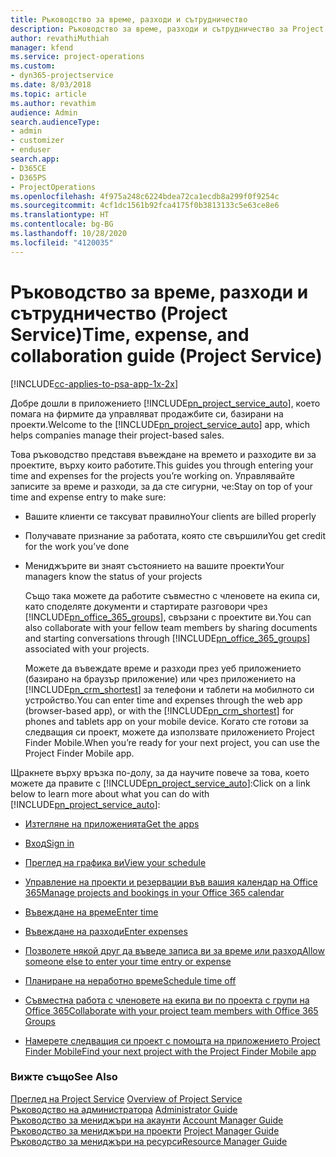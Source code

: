 ```yaml
---
title: Ръководство за време, разходи и сътрудничество
description: Ръководство за време, разходи и сътрудничество за Project Service
author: revathiMuthiah
manager: kfend
ms.service: project-operations
ms.custom:
- dyn365-projectservice
ms.date: 8/03/2018
ms.topic: article
ms.author: revathim
audience: Admin
search.audienceType:
- admin
- customizer
- enduser
search.app:
- D365CE
- D365PS
- ProjectOperations
ms.openlocfilehash: 4f975a248c6224bdea72ca1ecdb8a299f0f9254c
ms.sourcegitcommit: 4cf1dc1561b92fca4175f0b3813133c5e63ce8e6
ms.translationtype: HT
ms.contentlocale: bg-BG
ms.lasthandoff: 10/28/2020
ms.locfileid: "4120035"
---
```

# <a name="time-expense-and-collaboration-guide-project-service"></a><span data-ttu-id="8fcb8-103">Ръководство за време, разходи и сътрудничество (Project Service)</span><span class="sxs-lookup"><span data-stu-id="8fcb8-103">Time, expense, and collaboration guide (Project Service)</span></span>

[!INCLUDE[cc-applies-to-psa-app-1x-2x](../includes/cc-applies-to-psa-app-1x-2x.md)]

<span data-ttu-id="8fcb8-104">Добре дошли в приложението [!INCLUDE[pn_project_service_auto](../includes/pn-project-service-auto.md)], което помага на фирмите да управляват продажбите си, базирани на проекти.</span><span class="sxs-lookup"><span data-stu-id="8fcb8-104">Welcome to the [!INCLUDE[pn_project_service_auto](../includes/pn-project-service-auto.md)] app, which helps companies manage their project-based sales.</span></span> 
  
 <span data-ttu-id="8fcb8-105">Това ръководство представя въвеждане на времето и разходите ви за проектите, върху които работите.</span><span class="sxs-lookup"><span data-stu-id="8fcb8-105">This guides you through entering your time and expenses for the projects you’re working on.</span></span> <span data-ttu-id="8fcb8-106">Управлявайте записите за време и разходи, за да сте сигурни, че:</span><span class="sxs-lookup"><span data-stu-id="8fcb8-106">Stay on top of your time and expense entry to make sure:</span></span>  
  
- <span data-ttu-id="8fcb8-107">Вашите клиенти се таксуват правилно</span><span class="sxs-lookup"><span data-stu-id="8fcb8-107">Your clients are billed properly</span></span>  
  
- <span data-ttu-id="8fcb8-108">Получавате признание за работата, която сте свършили</span><span class="sxs-lookup"><span data-stu-id="8fcb8-108">You get credit for the work you’ve done</span></span>  
  
- <span data-ttu-id="8fcb8-109">Мениджърите ви знаят състоянието на вашите проекти</span><span class="sxs-lookup"><span data-stu-id="8fcb8-109">Your managers know the status of your projects</span></span>  
  
  <span data-ttu-id="8fcb8-110">Също така можете да работите съвместно с членовете на екипа си, като споделяте документи и стартирате разговори чрез [!INCLUDE[pn_office_365_groups](../includes/pn-office-365-groups.md)], свързани с проектите ви.</span><span class="sxs-lookup"><span data-stu-id="8fcb8-110">You can also collaborate with your fellow team members by sharing documents and starting conversations through [!INCLUDE[pn_office_365_groups](../includes/pn-office-365-groups.md)] associated with your projects.</span></span>  
  
  <span data-ttu-id="8fcb8-111">Можете да въвеждате време и разходи през уеб приложението (базирано на браузър приложение) или чрез приложението на [!INCLUDE[pn_crm_shortest](../includes/pn-crm-shortest.md)] за телефони и таблети на мобилното си устройство.</span><span class="sxs-lookup"><span data-stu-id="8fcb8-111">You can enter time and expenses through the web app (browser-based app), or with the [!INCLUDE[pn_crm_shortest](../includes/pn-crm-shortest.md)] for phones and tablets app on your mobile device.</span></span> <span data-ttu-id="8fcb8-112">Когато сте готови за следващия си проект, можете да използвате приложението Project Finder Mobile.</span><span class="sxs-lookup"><span data-stu-id="8fcb8-112">When you’re ready for your next project, you can use the Project Finder Mobile app.</span></span>  
  
<span data-ttu-id="8fcb8-113">Щракнете върху връзка по-долу, за да научите повече за това, което можете да правите с [!INCLUDE[pn_project_service_auto](../includes/pn-project-service-auto.md)]:</span><span class="sxs-lookup"><span data-stu-id="8fcb8-113">Click on a link below to learn more about what you can do with [!INCLUDE[pn_project_service_auto](../includes/pn-project-service-auto.md)]:</span></span>  
  
-   [<span data-ttu-id="8fcb8-114">Изтегляне на приложенията</span><span class="sxs-lookup"><span data-stu-id="8fcb8-114">Get the apps</span></span>](../psa/get-apps.md)  
  
-   [<span data-ttu-id="8fcb8-115">Вход</span><span class="sxs-lookup"><span data-stu-id="8fcb8-115">Sign in</span></span>](../psa/sign-in.md)  
  
-   [<span data-ttu-id="8fcb8-116">Преглед на графика ви</span><span class="sxs-lookup"><span data-stu-id="8fcb8-116">View your schedule</span></span>](../psa/view-schedule.md)  
  
-   [<span data-ttu-id="8fcb8-117">Управление на проекти и резервации във вашия календар на Office 365</span><span class="sxs-lookup"><span data-stu-id="8fcb8-117">Manage projects and bookings in your Office 365 calendar</span></span>](../psa/manage-project-bookings-office-365-calendar.md)  
  
-   [<span data-ttu-id="8fcb8-118">Въвеждане на време</span><span class="sxs-lookup"><span data-stu-id="8fcb8-118">Enter time</span></span>](../psa/enter-time.md)  
  
-   [<span data-ttu-id="8fcb8-119">Въвеждане на разходи</span><span class="sxs-lookup"><span data-stu-id="8fcb8-119">Enter expenses</span></span>](../psa/enter-expenses.md)  
  
-   [<span data-ttu-id="8fcb8-120">Позволете някой друг да въведе записа ви за време или разход</span><span class="sxs-lookup"><span data-stu-id="8fcb8-120">Allow someone else to enter your time entry or expense</span></span>](../psa/allow-someone-else-enter-time-entry-expense.md)  
  
-   [<span data-ttu-id="8fcb8-121">Планиране на неработно време</span><span class="sxs-lookup"><span data-stu-id="8fcb8-121">Schedule time off</span></span>](../psa/schedule-time-off.md)  
  
-   [<span data-ttu-id="8fcb8-122">Съвместна работа с членовете на екипа ви по проекта с групи на Office 365</span><span class="sxs-lookup"><span data-stu-id="8fcb8-122">Collaborate with your project team members with Office 365 Groups</span></span>](../psa/collaborate-project-team-members-office-365-groups.md)  
  
-   [<span data-ttu-id="8fcb8-123">Намерете следващия си проект с помощта на приложението Project Finder Mobile</span><span class="sxs-lookup"><span data-stu-id="8fcb8-123">Find your next project with the Project Finder Mobile app</span></span>](../psa/find-next-project-finder-mobile-app.md)  
  
### <a name="see-also"></a><span data-ttu-id="8fcb8-124">Вижте също</span><span class="sxs-lookup"><span data-stu-id="8fcb8-124">See Also</span></span>  
 <span data-ttu-id="8fcb8-125">[Преглед на Project Service](../psa/overview.md) </span><span class="sxs-lookup"><span data-stu-id="8fcb8-125">[Overview of Project Service](../psa/overview.md) </span></span>  
 <span data-ttu-id="8fcb8-126">[Ръководство на администратора](../psa/admin-guide.md) </span><span class="sxs-lookup"><span data-stu-id="8fcb8-126">[Administrator Guide](../psa/admin-guide.md) </span></span>  
 <span data-ttu-id="8fcb8-127">[Ръководство за мениджъри на акаунти](../psa/account-manager-guide.md) </span><span class="sxs-lookup"><span data-stu-id="8fcb8-127">[Account Manager Guide](../psa/account-manager-guide.md) </span></span>  
 <span data-ttu-id="8fcb8-128">[Ръководство за мениджъри на проекти](../psa/project-manager-guide.md) </span><span class="sxs-lookup"><span data-stu-id="8fcb8-128">[Project Manager Guide](../psa/project-manager-guide.md) </span></span>  
 [<span data-ttu-id="8fcb8-129">Ръководство за мениджъри на ресурси</span><span class="sxs-lookup"><span data-stu-id="8fcb8-129">Resource Manager Guide</span></span>](../psa/resource-manager-guide.md)   
